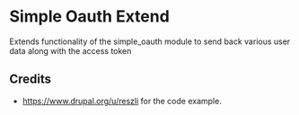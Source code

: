 # Simple Oauth Extend

Extends functionality of the simple_oauth module to send back various user data along with the access token

## Credits

-   https://www.drupal.org/u/reszli for the code example.

